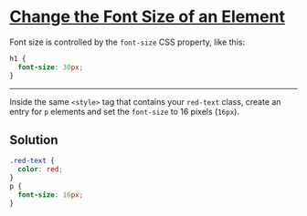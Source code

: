# [Change the Font Size of an Element](https://learn.freecodecamp.org/responsive-web-design/basic-css/change-the-font-size-of-an-element)

Font size is controlled by the `font-size` CSS property, like this:

```css
h1 {
  font-size: 30px;
}
```

---

Inside the same `<style>` tag that contains your `red-text` class, create an entry for `p` elements and set the `font-size` to 16 pixels (`16px`).

## Solution

```css
.red-text {
  color: red;
}
p {
  font-size: 16px;
}
```
